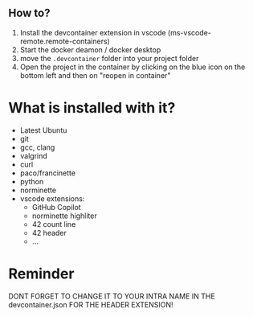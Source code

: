 ## How to?
1. Install the devcontainer extension in vscode (ms-vscode-remote.remote-containers)
2. Start the docker deamon / docker desktop
3. move the `.devcontainer` folder into your project folder
4. Open the project in the container by clicking on the blue icon on the bottom left and then on "reopen in container"

# What is installed with it?
- Latest Ubuntu
- git
- gcc, clang
- valgrind
- curl
- paco/francinette
- python
- norminette
- vscode extensions:
  - GitHub Copilot
  - norminette highliter
  - 42 count line
  - 42 header
  - ...
 
# Reminder
<bold>DONT FORGET TO CHANGE IT TO YOUR INTRA NAME IN THE devcontainer.json FOR THE HEADER EXTENSION!</bold>
